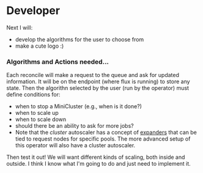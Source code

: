 # Developer

Next I will:

- develop the algorithms for the user to choose from
- make a cute logo :)

### Algorithms and Actions needed...

Each reconcile will make a request to the queue and ask for updated information.
It will be on the endpoint (where flux is running) to store any state. Then the algorithn
selected by the user (run by the operator) must define conditions for:

- when to stop a MiniCluster (e.g., when is it done?)
- when to scale up
- when to scale down
- should there be an ability to ask for more jobs?
- Note that the _cluster_ autoscaler has a concept of [expanders](https://github.com/kubernetes/autoscaler/tree/master/cluster-autoscaler/expander) that can be tied to request nodes for specific pools. The more advanced setup of this operator will also have a cluster autoscaler.

Then test it out! We will want different kinds of scaling, both inside and outside. I think I know what I'm going to do and just need to implement it.
